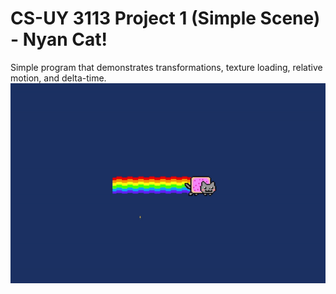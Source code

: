 # CS-UY 3113 Project 1 (Simple Scene) - Nyan Cat!
Simple program that demonstrates transformations, texture loading, relative motion, and delta-time.
![](https://github.com/tanzianur/Project-1-Nyan-Cat/blob/main/nyancat.gif)
